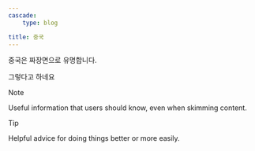 ```yaml
---
cascade:
    type: blog

title: 중국
---
```

중국은 짜장면으로 유명합니다.

그렇다고 하네요

> [!NOTE]
> Useful information that users should know, even when skimming content.

> [!TIP]
> Helpful advice for doing things better or more easily.
